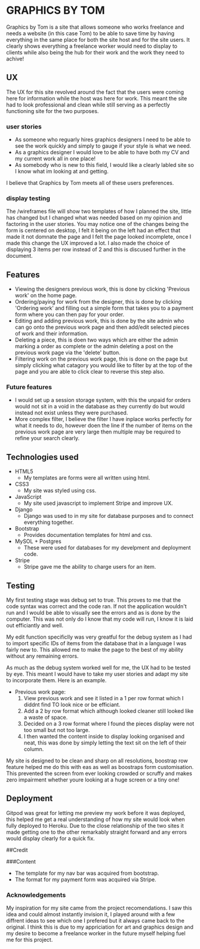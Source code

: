 # GRAPHICS BY TOM

Graphics by Tom is a site that allows someone who works freelance and needs a website (in this case Tom)
to be able to save time by having everything in the same place for both the site host and for the site users.
It clearly shows everything a freelance worker would need to display to clients while also being the hub for
their work and the work they need to achive!

## UX

The UX for this site revolved around the fact that the users were coming here for information while the host was
here for work. This meant the site had to look professional and clean while still serving as a perfectly functioning
site for the two purposes.

### user stories

- As someone who reguarly hires graphics designers I need to be able to see the work quickly and simply to gauge if your style is what we need.
- As a graphics designer I would love to be able to have both my CV and my current work all in one place!
- As somebody who is new to this field, I would like a clearly labled site so I know what im looking at and getting.

I believe that Graphics by Tom meets all of these users preferences.

### display testing

The /wireframes file will show two templates of how I planned the site, little has changed but I changed what was needed based on my opinion
and factoring in the user stories. You may notice one of the changes being the form is centered on desktop, I felt it being on the left had
an effect that made it not domnate the page and I felt the page looked incomplete, once I made this change the UX improved a lot. I also made
the choice of displaying 3 items per row instead of 2 and this is discused further in the document.

## Features

- Viewing the designers previous work, this is done by clicking 'Previous work' on the home page.
- Ordering/paying for work from the designer, this is done by clicking 'Ordering work' and filling out a simple form that takes
you to a payment form where you can then pay for your order.
- Editing and adding previous work, this is done by the site admin who can go onto the previous work page and then add/edit
selected pieces of work and their information.
- Deleting a piece, this is doen two ways which are either the admin marking a order as complete or the admin deleting a post on the previous
work page via the 'delete' button.
- Filtering work on the previous work page, this is done on the page but simply clicking what catagory you would like to 
filter by at the top of the page and you are able to click clear to reverse this step also.

### Future features

- I would set up a session storage system, with this the unpaid for orders would not sit in a void in the database as they currently
do but would instead not exist unless they were purchased.
- More complex filter, I believe the filter I have inplace works perfectly for what it needs to do, however doen the line
if the number of items on the previous work page are very large then multiple may be required to refine your search clearly.

## Technologies used

- HTML5
    - My templates are forms were all written using html.
- CSS3
    - My site was styled using css.
- JavaScript
    - My site used javascript to implement Stripe and improve UX.
- Django 
    - Django was used to in my site for database purposes and to connect everything together.
- Bootstrap
    - Provides documentation templates for html and css.
- MySOL + Postgres
    - These were used for databases for my develpment and deployment code.
- Stripe
    - Stripe gave me the ability to charge users for an item.


## Testing 

My first testing stage was debug set to true. This proves to me that the code syntax was correct and the code ran.
If not the application wouldn't run and I would be able to visually see the errors and as is done by the computer.
This was not only do I know that my code will run, I know it is laid out efficiantly and well.

My edit function specificlly was very greatful for the debug system as I had to import specific IDs of items from the
database that in a language I was fairly new to. This allowed me to make the page to the best of my ability without
any remaining errors.

As much as the debug system worked well for me, the UX had to be tested by eye. This meant I would have to take my user
stories and adapt my site to incorporate them. Here is an example.

- Previous work page:
    1. View previous work and see it listed in a 1 per row format which I diddnt find TO look nice or be efficiant.
    2. Add a 2 by row format which although looked cleaner still looked like a waste of space.
    3. Decided on a 3 row format where I found the pieces display were not too small but not too large.
    4. I then wanted the content inside to display looking organised and neat, this was done by simply letting the 
    text sit on the left of their column.

My site is designed to be clean and sharp on all resolutions, boostrap row feature helped me do this with eas as well as
boostraps form customisation. This prevented the screen from ever looking crowded or scruffy and makes zero impairment whether
youre looking at a huge screen or a tiny one!

## Deployment 

Gitpod was great for letting me preview my work before it was deployed, this helped me get a real understanding of how my site
would look when fully deployed to Heroku. Due to the close relationship of the two sites it made getting one to the other remarkably
straight forward and any errors would display clearly for a quick fix.

##Credit

###Content 

- The template for my nav bar was acquired from bootstrap.
- The format for my payment form was acquired via Stripe.

### Acknowledgements

My inspiration for my site came from the project recomendations. I saw this idea and could almost instantly invision it, I played around with
a few diffrent ideas to see which one I prefered but it always came back to the original. I think this is due to my appriciation for art
and graphics design and my desire to become a freelance worker in the future myself helping fuel me for this project.

